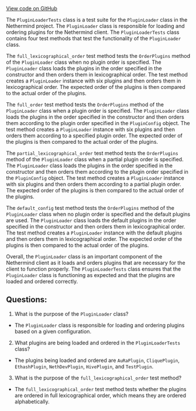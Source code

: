[View code on GitHub](https://github.com/NethermindEth/nethermind/src/Nethermind/Nethermind.Api.Test/PluginLoaderTests.cs)

The `PluginLoaderTests` class is a test suite for the `PluginLoader` class in the Nethermind project. The `PluginLoader` class is responsible for loading and ordering plugins for the Nethermind client. The `PluginLoaderTests` class contains four test methods that test the functionality of the `PluginLoader` class.

The `full_lexicographical_order` test method tests the `OrderPlugins` method of the `PluginLoader` class when no plugin order is specified. The `PluginLoader` class loads the plugins in the order specified in the constructor and then orders them in lexicographical order. The test method creates a `PluginLoader` instance with six plugins and then orders them in lexicographical order. The expected order of the plugins is then compared to the actual order of the plugins.

The `full_order` test method tests the `OrderPlugins` method of the `PluginLoader` class when a plugin order is specified. The `PluginLoader` class loads the plugins in the order specified in the constructor and then orders them according to the plugin order specified in the `PluginConfig` object. The test method creates a `PluginLoader` instance with six plugins and then orders them according to a specified plugin order. The expected order of the plugins is then compared to the actual order of the plugins.

The `partial_lexicographical_order` test method tests the `OrderPlugins` method of the `PluginLoader` class when a partial plugin order is specified. The `PluginLoader` class loads the plugins in the order specified in the constructor and then orders them according to the plugin order specified in the `PluginConfig` object. The test method creates a `PluginLoader` instance with six plugins and then orders them according to a partial plugin order. The expected order of the plugins is then compared to the actual order of the plugins.

The `default_config` test method tests the `OrderPlugins` method of the `PluginLoader` class when no plugin order is specified and the default plugins are used. The `PluginLoader` class loads the default plugins in the order specified in the constructor and then orders them in lexicographical order. The test method creates a `PluginLoader` instance with the default plugins and then orders them in lexicographical order. The expected order of the plugins is then compared to the actual order of the plugins.

Overall, the `PluginLoader` class is an important component of the Nethermind client as it loads and orders plugins that are necessary for the client to function properly. The `PluginLoaderTests` class ensures that the `PluginLoader` class is functioning as expected and that the plugins are loaded and ordered correctly.
## Questions: 
 1. What is the purpose of the `PluginLoader` class?
- The `PluginLoader` class is responsible for loading and ordering plugins based on a given configuration.

2. What plugins are being loaded and ordered in the `PluginLoaderTests` class?
- The plugins being loaded and ordered are `AuRaPlugin`, `CliquePlugin`, `EthashPlugin`, `NethDevPlugin`, `HivePlugin`, and `TestPlugin`.

3. What is the purpose of the `full_lexicographical_order` test method?
- The `full_lexicographical_order` test method tests whether the plugins are ordered in full lexicographical order, which means they are ordered alphabetically.